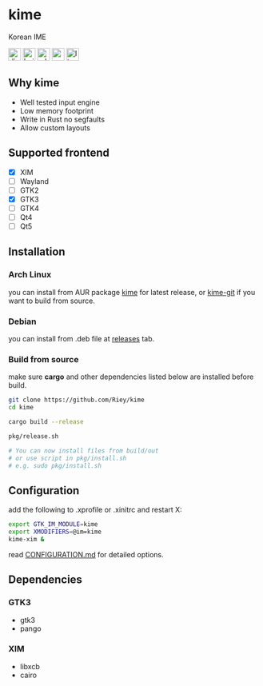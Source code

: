 # kime

Korean IME

[<img alt="discord" src="https://img.shields.io/discord/801107569505992705.svg?style=for-the-badge" height="25">](https://discord.gg/YPnEfZqC6y)
[<img alt="build status" src="https://img.shields.io/github/workflow/status/Riey/kime/CI/master?style=for-the-badge" height="25">](https://github.com/Riey/kime/actions?query=workflow%3ACI)
[<img alt="release version" src="https://img.shields.io/github/v/release/Riey/kime?style=for-the-badge" height="25">](https://github.com/Riey/kime/releases)
[<img alt="aur version" src="https://img.shields.io/aur/version/kime?style=for-the-badge" height="25">](https://aur.archlinux.org/packages/kime/)
[<img alt="license" src="https://img.shields.io/github/license/Riey/kime?style=for-the-badge" height="25">](https://github.com/Riey/kime/blob/master/LICENSE)


## Why kime

* Well tested input engine
* Low memory footprint
* Write in Rust no segfaults
* Allow custom layouts

## Supported frontend

- [x] XIM
- [ ] Wayland
- [ ] GTK2
- [x] GTK3
- [ ] GTK4
- [ ] Qt4
- [ ] Qt5

## Installation

### Arch Linux

you can install from AUR package [kime](https://aur.archlinux.org/packages/kime) for latest release, or [kime-git](https://aur.archlinux.org/packages/kime-git) if you want to build from source.

### Debian

you can install from .deb file at [releases](https://github.com/Riey/kime/releases) tab.

### Build from source

make sure **cargo** and other dependencies listed below are installed before build.

```sh
git clone https://github.com/Riey/kime
cd kime

cargo build --release

pkg/release.sh

# You can now install files from build/out
# or use script in pkg/install.sh
# e.g. sudo pkg/install.sh
```

## Configuration

add the following to .xprofile or .xinitrc and restart X:

```sh
export GTK_IM_MODULE=kime
export XMODIFIERS=@im=kime
kime-xim &
```

read [CONFIGURATION.md](CONFIGURATION.md) for detailed options.

## Dependencies

### GTK3

* gtk3
* pango

### XIM

* libxcb
* cairo
